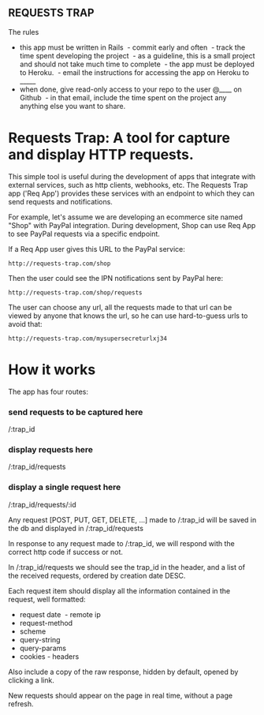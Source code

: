 
REQUESTS TRAP 
-------------

The rules
- this app must be written in Rails
 - commit early and often
 - track the time spent developing the project
 - as a guideline, this is a small project and should not take much time to complete
 - the app must be deployed to Heroku.
 - email the instructions for accessing the app on Heroku to _____
- when done, give read-only access to your repo to the user @____ on Github
 - in that email, include the time spent on the project any anything else you want to share.

Requests Trap: A tool for capture and display HTTP requests.
=======

This simple tool is useful during the development of apps that integrate with external services, such as http clients, webhooks, etc. 
The Requests Trap app ('Req App') provides these services with an endpoint to which they can send requests and notifications.

For example, let's assume we are developing an ecommerce site named "Shop" with PayPal integration. During development, Shop can use Req App to see PayPal requests via a specific endpoint.

If a Req App user gives this URL to the PayPal service:
```
http://requests-trap.com/shop
```

Then the user could see the IPN notifications sent by PayPal here:
```
http://requests-trap.com/shop/requests
```

The user can choose any url, all the requests made to that url can be viewed by anyone that knows the url, so he can use hard-to-guess urls to avoid that:
```
http://requests-trap.com/mysupersecreturlxj34
```

How it works 
=========

The app has four routes:

### send requests to be captured here
/:trap_id 

### display requests here 
/:trap_id/requests 

### display a single request here
/:trap_id/requests/:id

Any request [POST, PUT, GET, DELETE, ...] made to /:trap_id will be saved in the db and displayed in /:trap_id/requests

In response to any request made to /:trap_id, we will respond with the correct http code if success or not.

In /:trap_id/requests we should see the trap_id in the header, and a list of the received requests, ordered by creation date DESC.

Each request item should display all the information contained in the request, well formatted:
- request date
 - remote ip 
- request-method
- scheme 
- query-string 
- query-params 
- cookies - headers

Also include a copy of the raw response, hidden by default, opened by clicking a link.

New requests should appear on the page in real time, without a page refresh.
